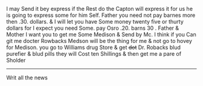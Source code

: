 I may Send it bey express if the Rest do the Capton will express it for us  he is going to express some for him Self. Father you need not pay barnes more then .30. dollars. & I will let you have Some money twenty five or thurty dollars for I expect you need Some. pay Osro .20. barns 30 . Father & Mother I want you to get me Some Medison & Send by Mc. I think if you Can git me docter Rowbacks Medson will be the thing for me & not go to hovey for Medison. you go to Williams drug Store & get ~~dot~~ Dr. Robacks blud purefier & blud pills  they will Cost ten Shillings & then get me a pare of Sholder

---

Writ all the news